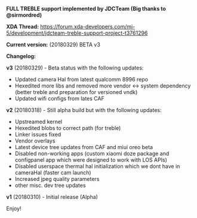 **FULL TREBLE support implemented by JDCTeam (Big thanks to @sirmordred)**

**XDA Thread:** https://forum.xda-developers.com/mi-5/development/jdcteam-treble-support-project-t3761296

**Current version:** (20180329) BETA v3

**Changelog:**

**v3** (20180329) - Beta status with the following updates:
- Updated camera Hal from latest qualcomm 8996 repo
- Hexedited more libs and removed more vendor <-> system dependency (better treble and preparation for versioned vndk)
- Updated wifi configs from lates CAF

**v2** (20180318) - Still alpha build but with the following updates:
- Upstreamed kernel
- Hexedited blobs to correct path (for treble)
- Linker issues fixed
- Vendor overlays
- Latest device tree updates from CAF and miui oreo beta
- Disabled non-working apps (custom xiaomi doze package and configpanel app which were designed to work with LOS APIs)
- Disabled userspace thermal hal initialization which we dont have in cameraHal (faster cam launch)
- Increased jpeg quality parameters
- other misc. dev tree updates

**v1** (20180310) - Initial release (Alpha)

Enjoy!